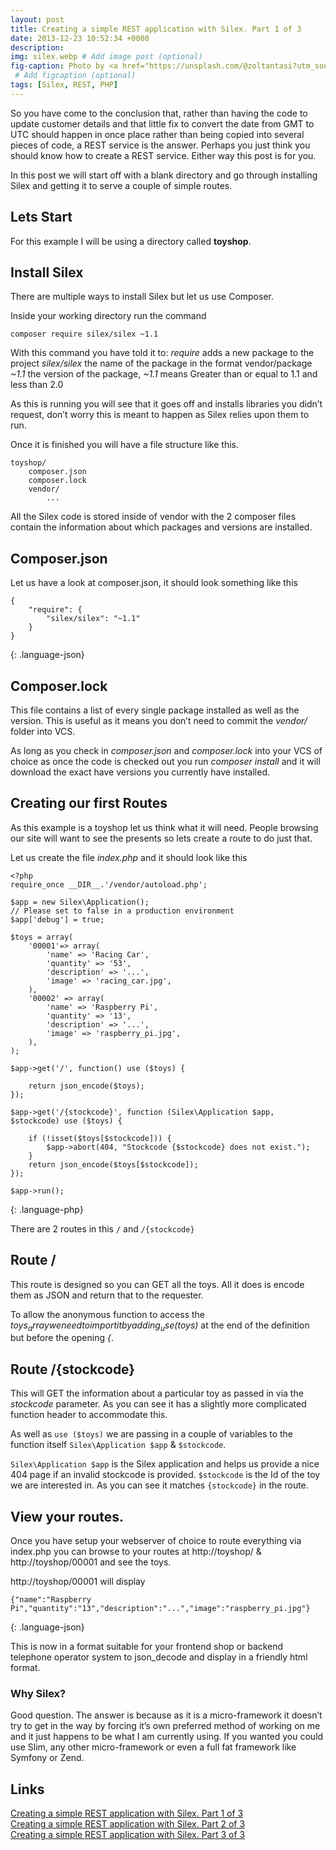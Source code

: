 ```yaml
---
layout: post
title: Creating a simple REST application with Silex. Part 1 of 3
date: 2013-12-23 10:52:34 +0000
description: 
img: silex.webp # Add image post (optional)
fig-caption: Photo by <a href="https://unsplash.com/@zoltantasi?utm_source=unsplash&utm_medium=referral&utm_content=creditCopyText">Zoltan Tasi</a> on <a href="https://unsplash.com/?utm_source=unsplash&utm_medium=referral&utm_content=creditCopyText">Unsplash</a>
 # Add figcaption (optional)
tags: [Silex, REST, PHP]
---
```

So you have come to the conclusion that, rather than having the code to update customer details and that little fix to convert the date from GMT to UTC should happen in once place rather than being copied into several pieces of code, a REST service is the answer. Perhaps you just think you should know how to create a REST service. Either way this post is for you.

In this post we will start off with a blank directory and go through installing Silex and getting it to serve a couple of simple routes.

## Lets Start

For this example I will be using a directory called **toyshop**.

## Install Silex
There are multiple ways to install Silex but let us use Composer.

Inside your working directory run the command

    composer require silex/silex ~1.1

With this command you have told it to: *require* adds a new package to the project *silex/silex* the name of the package in the format vendor/package *~1.1* the version of the package, *~1.1* means Greater than or equal to 1.1 and less than 2.0

As this is running you will see that it goes off and installs libraries you didn’t request, don’t worry this is meant to happen as Silex relies upon them to run.

Once it is finished you will have a file structure like this.

    toyshop/
        composer.json
        composer.lock
        vendor/
            ...

All the Silex code is stored inside of vendor with the 2 composer files contain the information about which packages and versions are installed.

## Composer.json
Let us have a look at composer.json, it should look something like this

~~~
{
    "require": {
        "silex/silex": "~1.1"
    }
}
~~~
{: .language-json}

## Composer.lock
This file contains a list of every single package installed as well as the version. This is useful as it means you don’t need to commit the _vendor/_ folder into VCS.

As long as you check in _composer.json_ and _composer.lock_ into your VCS of choice as once the code is checked out you run _composer install_ and it will download the exact have versions you currently have installed.

## Creating our first Routes
As this example is a toyshop let us think what it will need. People browsing our site will want to see the presents so lets create a route to do just that.

Let us create the file _index.php_ and it should look like this

~~~
<?php
require_once __DIR__.'/vendor/autoload.php';

$app = new Silex\Application();
// Please set to false in a production environment
$app['debug'] = true;

$toys = array(
    '00001'=> array(
        'name' => 'Racing Car',
        'quantity' => '53',
        'description' => '...',
        'image' => 'racing_car.jpg',
    ),
    '00002' => array(
        'name' => 'Raspberry Pi',
        'quantity' => '13',
        'description' => '...',
        'image' => 'raspberry_pi.jpg',
    ),
);

$app->get('/', function() use ($toys) {

    return json_encode($toys);
});

$app->get('/{stockcode}', function (Silex\Application $app, $stockcode) use ($toys) {

    if (!isset($toys[$stockcode])) {
        $app->abort(404, "Stockcode {$stockcode} does not exist.");
    }
    return json_encode($toys[$stockcode]);
});

$app->run();
~~~
{: .language-php}

There are 2 routes in this `/` and `/{stockcode}`

## Route /
This route is designed so you can GET all the toys. All it does is encode them as JSON and return that to the requester.

To allow the anonymous function to access the _$toys_ array we need to import it by adding _use ($toys)_ at the end of the definition but before the opening _{_.

## Route /{stockcode}
This will GET the information about a particular toy as passed in via the _stockcode_ parameter. As you can see it has a slightly more complicated function header to accommodate this.

As well as `use ($toys)` we are passing in a couple of variables to the function itself `Silex\Application $app` & `$stockcode`.

`Silex\Application $app` is the Silex application and helps us provide a nice 404 page if an invalid stockcode is provided. `$stockcode` is the Id of the toy we are interested in. As you can see it matches `{stockcode}` in the route.

## View your routes.
Once you have setup your webserver of choice to route everything via index.php you can browse to your routes at http://toyshop/ & http://toyshop/00001 and see the toys.

http://toyshop/00001 will display

~~~
{"name":"Raspberry Pi","quantity":"13","description":"...","image":"raspberry_pi.jpg"}
~~~
{: .language-json}

This is now in a format suitable for your frontend shop or backend telephone operator system to json_decode and display in a friendly html format.

### Why Silex?
Good question. The answer is because as it is a micro-framework it doesn’t try to get in the way by forcing it’s own preferred method of working on me and it just happens to be what I am currently using. If you wanted you could use Slim, any other micro-framework or even a full fat framework like Symfony or Zend.

## Links
[Creating a simple REST application with Silex. Part 1 of 3](/simple-rest-with-silex-part1-of-3)  
[Creating a simple REST application with Silex. Part 2 of 3](/simple-rest-with-silex-part2-of-3)  
[Creating a simple REST application with Silex. Part 3 of 3](/simple-rest-with-silex-part3-of-3)  

